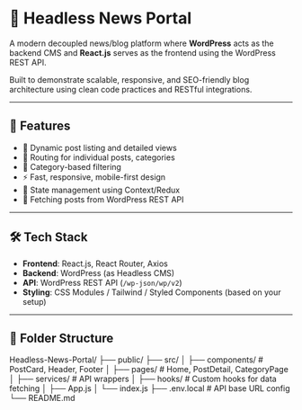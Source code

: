 # 📰 Headless News Portal

A modern decoupled news/blog platform where **WordPress** acts as the backend CMS and **React.js** serves as the frontend using the WordPress REST API.

Built to demonstrate scalable, responsive, and SEO-friendly blog architecture using clean code practices and RESTful integrations.

---

## 🚀 Features

- 📄 Dynamic post listing and detailed views
- 🧭 Routing for individual posts, categories
- 🔎 Category-based filtering
- ⚡ Fast, responsive, mobile-first design
- 🧠 State management using Context/Redux
- 🔌 Fetching posts from WordPress REST API

---

## 🛠 Tech Stack

- **Frontend**: React.js, React Router, Axios
- **Backend**: WordPress (as Headless CMS)
- **API**: WordPress REST API (`/wp-json/wp/v2`)
- **Styling**: CSS Modules / Tailwind / Styled Components (based on your setup)

---

## 📁 Folder Structure

Headless-News-Portal/
├── public/
├── src/
│ ├── components/ # PostCard, Header, Footer
│ ├── pages/ # Home, PostDetail, CategoryPage
│ ├── services/ # API wrappers
│ ├── hooks/ # Custom hooks for data fetching
│ ├── App.js
│ └── index.js
├── .env.local # API base URL config
└── README.md
